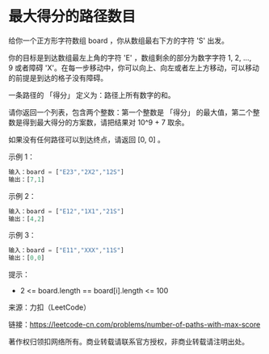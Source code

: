 # 最大得分的路径数目

给你一个正方形字符数组 board ，你从数组最右下方的字符 'S' 出发。

你的目标是到达数组最左上角的字符 'E' ，数组剩余的部分为数字字符 1, 2, ..., 9 或者障碍 'X'。在每一步移动中，你可以向上、向左或者左上方移动，可以移动的前提是到达的格子没有障碍。

一条路径的 「得分」 定义为：路径上所有数字的和。

请你返回一个列表，包含两个整数：第一个整数是 「得分」 的最大值，第二个整数是得到最大得分的方案数，请把结果对 10^9 + 7 取余。

如果没有任何路径可以到达终点，请返回 [0, 0] 。

示例 1：

``` javascript
输入：board = ["E23","2X2","12S"]
输出：[7,1]
```

示例 2：

``` javascript
输入：board = ["E12","1X1","21S"]
输出：[4,2]
```

示例 3：

``` javascript
输入：board = ["E11","XXX","11S"]
输出：[0,0]
```

提示：

- 2 <= board.length == board[i].length <= 100

来源：力扣（LeetCode）

链接：https://leetcode-cn.com/problems/number-of-paths-with-max-score

著作权归领扣网络所有。商业转载请联系官方授权，非商业转载请注明出处。
